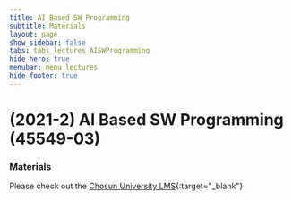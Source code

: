 ```yaml
---
title: AI Based SW Programming
subtitle: Materials
layout: page
show_sidebar: false
tabs: tabs_lectures_AISWProgramming
hide_hero: true
menubar: menu_lectures
hide_footer: true
---
```


# (2021-2) AI Based SW Programming (45549-03)

### Materials

Please check out the [Chosun University LMS](https://clc.chosun.ac.kr){:target="_blank"}